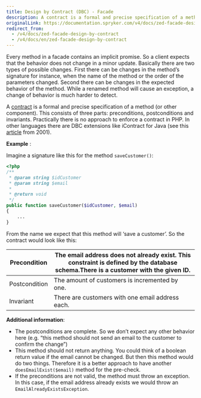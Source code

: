 ```yaml
---
title: Design by Contract (DBC) - Facade
description: A contract is a formal and precise specification of a method (or other components) in a facade.
originalLink: https://documentation.spryker.com/v4/docs/zed-facade-design-by-contract
redirect_from:
  - /v4/docs/zed-facade-design-by-contract
  - /v4/docs/en/zed-facade-design-by-contract
---
```


Every method in a facade contains an implicit promise. So a client expects that the behavior does not change in a minor update. Basically there are two types of possible changes. First there can be changes in the method’s signature for instance, when the name of the method or the order of the parameters changed. Second there can be changes in the expected behavior of the method. While a renamed method will cause an exception, a change of behavior is much harder to detect.

 

A [contract](https://en.wikipedia.org/wiki/Design_by_contract) is a formal and precise specification of a method (or other component). This consists of three parts: preconditions, postconditions and invariants. Practically there is no approach to enforce a contract in PHP. In other languages there are DBC extensions like iContract for Java (see this [article](http://www.javaworld.com/article/2074956/learn-java/icontract--design-by-contract-in-java.html) from 2001).

 

**Example** :

Imagine a signature like this for the method `saveCustomer()`:

```php
<?php
/**
 * @param string $idCustomer
 * @param string $email
 *
 * @return void
 */
public function saveCustomer($idCustomer, $email) 
{
    ...
}
```

From the name we expect that this method will ‘save a customer’. So the contract would look like this:

| Precondition  | The email address does not already exist. This constraint is defined by the database schema.There is a customer with the given ID. |
| ------------- | ------------------------------------------------------------ |
| Postcondition | The amount of customers is incremented by one.               |
| Invariant     | There are customers with one email address each.             |

**Additional information**:

* The postconditions are complete. So we don’t expect any other behavior here (e.g. “this method should not send an email to the customer to confirm the change”)
* This method should not return anything. You could think of a boolean return value if the email cannot be changed. But then this method would do two things. Therefore it is a better approach to have another `doesEmailExist($email)` method for the pre-check.
* If the preconditions are not valid, the method must throw an exception. In this case, if the email address already exists we would throw an `EmailAlreadyExistsException`.
